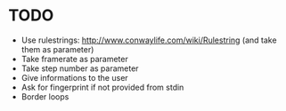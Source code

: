# TODO
* Use rulestrings: http://www.conwaylife.com/wiki/Rulestring (and take them as parameter)
* Take framerate as parameter
* Take step number as parameter
* Give informations to the user
* Ask for fingerprint if not provided from stdin
* Border loops
